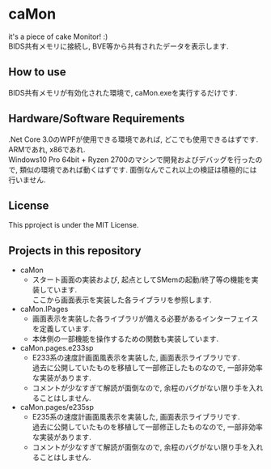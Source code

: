 # caMon
it's a piece of cake Monitor! :)  
BIDS共有メモリに接続し, BVE等から共有されたデータを表示します.

## How to use
BIDS共有メモリが有効化された環境で, caMon.exeを実行するだけです.

## Hardware/Software Requirements
.Net Core 3.0のWPFが使用できる環境であれば, どこでも使用できるはずです.  ARMであれ, x86であれ.  
Windows10 Pro 64bit + Ryzen 2700のマシンで開発およびデバッグを行ったので, 類似の環境であれば動くはずです.  面倒なんでこれ以上の検証は積極的には行いません.

## License
This pproject is under the MIT License.

## Projects in this repository
- caMon
  - スタート画面の実装および, 起点としてSMemの起動/終了等の機能を実装しています.  
  ここから画面表示を実装した各ライブラリを参照します.
- caMon.IPages
  - 画面表示を実装した各ライブラリが備える必要があるインターフェイスを定義しています.
  - 本体側の一部機能を操作するための関数も実装しています.
- caMon.pages.e233sp
  - E233系の速度計画面風表示を実装した, 画面表示ライブラリです.  
  過去に公開していたものを移植して一部修正したものなので, 一部非効率な実装があります.
  - コメントが少なすぎて解読が面倒なので, 余程のバグがない限り手を入れることはしません.
- caMon.pages/e235sp
  - E235系の速度計画面風表示を実装した, 画面表示ライブラリです.  
  過去に公開していたものを移植して一部修正したものなので, 一部非効率な実装があります.
  - コメントが少なすぎて解読が面倒なので, 余程のバグがない限り手を入れることはしません.
